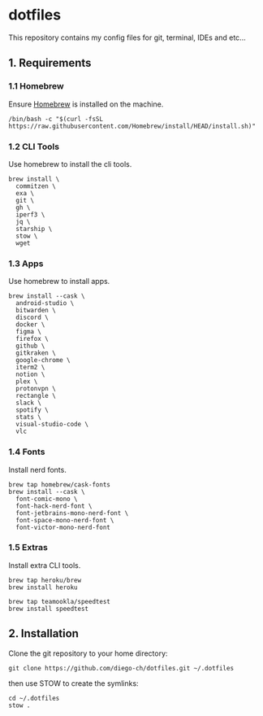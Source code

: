 # dotfiles
This repository contains my config files for git, terminal, IDEs and etc...

## 1. Requirements

### 1.1 Homebrew
Ensure [Homebrew](https://brew.sh/) is installed on the machine.
```
/bin/bash -c "$(curl -fsSL https://raw.githubusercontent.com/Homebrew/install/HEAD/install.sh)"
```

### 1.2 CLI Tools
Use homebrew to install the cli tools.
```
brew install \
  commitzen \
  exa \
  git \
  gh \
  iperf3 \
  jq \
  starship \
  stow \
  wget
```

### 1.3 Apps
Use homebrew to install apps.
```
brew install --cask \
  android-studio \
  bitwarden \
  discord \
  docker \
  figma \
  firefox \
  github \
  gitkraken \
  google-chrome \
  iterm2 \
  notion \
  plex \
  protonvpn \
  rectangle \
  slack \
  spotify \
  stats \
  visual-studio-code \
  vlc
```

### 1.4 Fonts
Install nerd fonts.
```
brew tap homebrew/cask-fonts
brew install --cask \
  font-comic-mono \
  font-hack-nerd-font \
  font-jetbrains-mono-nerd-font \
  font-space-mono-nerd-font \
  font-victor-mono-nerd-font
```

### 1.5 Extras
Install extra CLI tools.
```
brew tap heroku/brew
brew install heroku

brew tap teamookla/speedtest
brew install speedtest
```

## 2. Installation

Clone the git repository to your home directory:
```
git clone https://github.com/diego-ch/dotfiles.git ~/.dotfiles
```

then use STOW to create the symlinks:
```
cd ~/.dotfiles
stow .
```